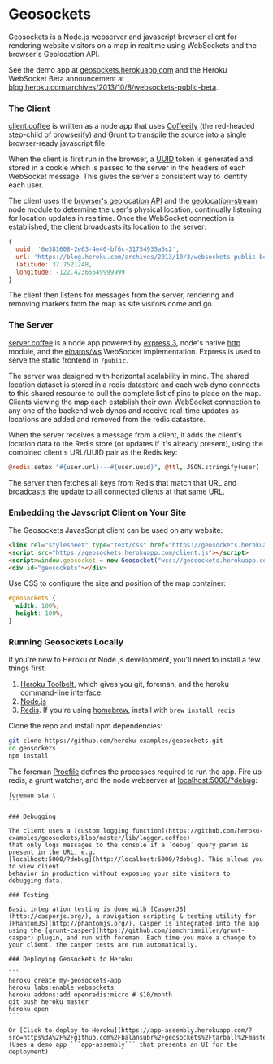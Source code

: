 # Geosockets

Geosockets is a Node.js webserver and javascript browser client for rendering website
visitors on a map in realtime using WebSockets and the browser's Geolocation API.

See the demo app at [geosockets.herokuapp.com](https://geosockets.herokuapp.com) and
the Heroku WebSocket Beta announcement at [blog.heroku.com/archives/2013/10/8/websockets-public-beta](https://blog.heroku.com/archives/2013/10/8/websockets-public-beta).

### The Client

[client.coffee](https://github.com/heroku-examples/geosockets/blob/master/client.coffee) is written as a node app that uses [Coffeeify](https://github.com/substack/coffeeify) (the red-headed step-child of [browserify](https://github.com/substack/node-browserify#readme)) and [Grunt](http://gruntjs.com/) to transpile the source into a single browser-ready javascript file.

When the client is first run in the browser, a [UUID](https://github.com/broofa/node-uuid#readme) token is generated and stored in a cookie which is passed to the server in the headers of each WebSocket message. This gives the server a consistent way to identify each user.

The client uses the [browser's geolocation API](https://www.google.com/search?q=browser%20geolocation%20api) and the [geolocation-stream](https://github.com/maxogden/geolocation-stream#readme) node module to determine the user's physical location, continually listening for location updates in realtime. Once the WebSocket connection is established, the client broadcasts its location to the server:

```js
{
  uuid: '6e381608-2e63-4e40-bf6c-31754935a5c2',
  url: 'https://blog.heroku.com/archives/2013/10/3/websockets-public-beta',
  latitude: 37.7521248,
  longitude: -122.42365649999999
}
```

The client then listens for messages from the server, rendering and removing markers from the map as site visitors come and go.

### The Server

[server.coffee](https://github.com/heroku-examples/geosockets/blob/master/server.coffee) is a node app powered by [express 3](http://expressjs.com/guide.html), node's native [http](http://nodejs.org/api/http.html) module, and the [einaros/ws](https://github.com/einaros/ws/blob/master/doc/ws.md) WebSocket implementation. Express is used to serve the static frontend in `/public`.

The server was designed with horizontal scalability in mind. The shared location dataset is stored in a redis datastore and each web dyno connects to this shared resource to pull the complete list of pins to place on the map. Clients viewing the map each establish their own WebSocket connection to any one of the backend web dynos and receive real-time updates as locations are added and removed from the redis datastore.

When the server receives a message from a client, it adds the client's location data to the Redis store (or updates if it's already present), using the combined client's URL/UUID pair as the Redis key:

```coffee
@redis.setex "#{user.url}---#{user.uuid}", @ttl, JSON.stringify(user)
```

The server then fetches all keys from Redis that match that URL and broadcasts the update
to all connected clients at that same URL.

### Embedding the Javscript Client on Your Site

The Geosockets JavasScript client can be used on any website:

```html
<link rel="stylesheet" type="text/css" href="https://geosockets.herokuapp.com/styles.css">
<script src="https://geosockets.herokuapp.com/client.js"></script>
<script>window.geosocket = new Geosocket("wss://geosockets.herokuapp.com");</script>
<div id="geosockets"></div>
```

Use CSS to configure the size and position of the map container:

```css
#geosockets {
  width: 100%;
  height: 100%;
}
```

### Running Geosockets Locally

If you're new to Heroku or Node.js development, you'll need to install a few things first:

1. [Heroku Toolbelt](https://toolbelt.heroku.com), which gives you git, foreman, and the heroku command-line interface.
1. [Node.js](http://nodejs.org/)
1. [Redis](http://redis.io/). If you're using [homebrew](http://brew.sh/), install with `brew install redis`

Clone the repo and install npm dependencies:

```sh
git clone https://github.com/heroku-examples/geosockets.git
cd geosockets
npm install
```

The foreman [Procfile](https://github.com/heroku-examples/geosockets/blob/master/Procfile) defines the processes
required to run the app. Fire up redis, a grunt watcher, and the node webserver at [localhost:5000/?debug](http://localhost:5000/?debug):

````
foreman start
```

### Debugging

The client uses a [custom logging function](https://github.com/heroku-examples/geosockets/blob/master/lib/logger.coffee)
that only logs messages to the console if a `debug` query param is present in the URL, e.g.
[localhost:5000/?debug](http://localhost:5000/?debug). This allows you to view client
behavior in production without exposing your site visitors to debugging data.

### Testing

Basic integration testing is done with [CasperJS](http://casperjs.org/), a navigation scripting & testing utility for [PhantomJS](http://phantomjs.org/). Casper is integrated into the app using the [grunt-casper](https://github.com/iamchrismiller/grunt-casper) plugin, and run with foreman. Each time you make a change to your client, the casper tests are run automatically.

### Deploying Geosockets to Heroku

```
heroku create my-geosockets-app
heroku labs:enable websockets
heroku addons:add openredis:micro # $10/month
git push heroku master
heroku open
```

Or [Click to deploy to Heroku](https://app-assembly.herokuapp.com/?src=https%3A%2F%2Fgithub.com%2Fbalansubr%2Fgeosockets%2Ftarball%2Fmaster%2F&json=geosockets_app.json) (Uses a demo app ```app-assembly``` that presents an UI for the deployment)
